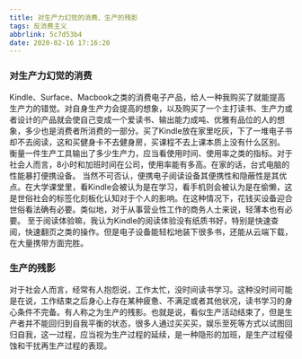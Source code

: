 ```yaml
---
title: 对生产力幻觉的消费、生产的残影
tags: 反消费主义
abbrlink: 5c7d53b4
date: 2020-02-16 17:16:20
---
```

### 对生产力幻觉的消费
Kindle、Surface、Macbook之类的消费电子产品，给人一种我购买了就能提高生产力的错觉。对自身生产力会提高的想象，以及购买了一个主打读书、生产力或者设计的产品就会使自己变成一个爱读书、输出能力成吨、优雅有品位的人的想象，多少也是消费者所消费的一部分。买了Kindle放在家里吃灰，下了一堆电子书却不去阅读，这和买健身卡不去健身房，买课程不去上课本质上没有什么区别。
衡量一件生产工具输出了多少生产力，应当看使用时间、使用率之类的指标。对于社会人而言，8小时和加班时间在公司，使用率能有多高。在家的话，台式电脑的性能暴打便携设备。
当然不可否认，便携电子阅读设备其便携性和隐蔽性是其优点。在大学课堂里，看Kindle会被认为是在学习，看手机则会被认为是在偷懒，这是世俗社会的标签化刻板化认知对于个人的影响。在这种情况下，花钱买设备迎合世俗看法确有必要。类似地，对于从事营业性工作的商务人士来说，轻薄本也有必要。
至于阅读体验嘛，我认为Kindle的阅读体验没有纸质书好，特别是快速查阅，快速翻页之类的操作。但是电子设备能轻松地装下很多书，还能从云端下载，在大量携带方面完胜。

### 生产的残影
对于社会人而言，经常有人抱怨说，工作太忙，没时间读书学习。这种没时间可能是在说，工作结束之后身心上存在某种疲惫、不满足或者其他状况，读书学习的身心条件不完备。有人称之为生产的残影。也就是说，看似生产活动结束了，但是生产者并不能回归到自我平衡的状态，很多人通过买买买，娱乐至死等方式以试图回归自我，这一过程，应当视为生产过程的延续，是一种隐形的加班，是生产过程侵蚀和干扰再生产过程的表现。